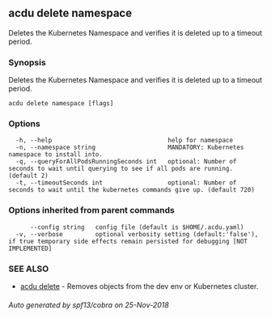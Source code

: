 ## acdu delete namespace

Deletes the Kubernetes Namespace and verifies it is deleted up to a timeout period.

### Synopsis

Deletes the Kubernetes Namespace and verifies it is deleted up to a timeout period.

```
acdu delete namespace [flags]
```

### Options

```
  -h, --help                                help for namespace
  -n, --namespace string                    MANDATORY: Kubernetes namespace to install into.
  -q, --queryForAllPodsRunningSeconds int   optional: Number of seconds to wait until querying to see if all pods are running. (default 2)
  -t, --timeoutSeconds int                  optional: Number of seconds to wait until the kubernetes commands give up. (default 720)
```

### Options inherited from parent commands

```
      --config string   config file (default is $HOME/.acdu.yaml)
  -v, --verbose         optional verbosity setting (default:'false'), if true temporary side effects remain persisted for debugging [NOT IMPLEMENTED]
```

### SEE ALSO

* [acdu delete](acdu_delete.md)	 - Removes objects from the dev env or Kubernetes cluster.

###### Auto generated by spf13/cobra on 25-Nov-2018

